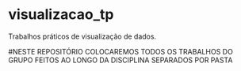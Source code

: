 # visualizacao_tp
Trabalhos práticos de visualização de dados.

#NESTE REPOSITÓRIO COLOCAREMOS TODOS OS TRABALHOS DO GRUPO FEITOS AO LONGO DA DISCIPLINA SEPARADOS POR PASTA
